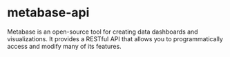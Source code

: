 # metabase-api
Metabase is an open-source tool for creating data dashboards and visualizations. It provides a RESTful API that allows you to programmatically access and modify many of its features.

